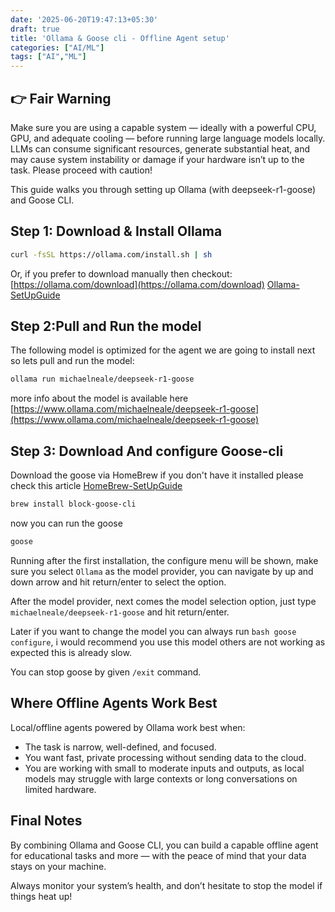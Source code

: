 ```yaml
---
date: '2025-06-20T19:47:13+05:30' 
draft: true
title: 'Ollama & Goose cli - Offline Agent setup'
categories: ["AI/ML"]
tags: ["AI","ML"]
---
```


## 👉 Fair Warning

Make sure you are using a capable system — ideally with a powerful CPU, GPU, and adequate cooling — before running large language models locally. LLMs can consume significant resources, generate substantial heat, and may cause system instability or damage if your hardware isn’t up to the task. Please proceed with caution!

This guide walks you through setting up Ollama (with deepseek-r1-goose) and Goose CLI. 

## Step 1: Download & Install Ollama

```bash
curl -fsSL https://ollama.com/install.sh | sh
```

Or, if you prefer to download manually then checkout:[https://ollama.com/download](https://ollama.com/download)
[Ollama-SetUpGuide](https://md.eknath.dev/posts/shell/command-line-tools/#ollama---local-and-opensource-llms)

## Step 2:Pull and Run the model

The following model is optimized for the agent we are going to install next so lets pull and run the model:

```bash
ollama run michaelneale/deepseek-r1-goose
```
more info about the model is available here [https://www.ollama.com/michaelneale/deepseek-r1-goose](https://www.ollama.com/michaelneale/deepseek-r1-goose)

## Step 3: Download And configure Goose-cli

Download the goose via HomeBrew if you don't have it installed please check this article [HomeBrew-SetUpGuide](https://md.eknath.dev/posts/shell/command-line-tools/#homebrew)

```bash
brew install block-goose-cli
```

now you can run the goose

```bash
goose 
```

Running after the first installation, the configure menu will be shown, make sure you select `Ollama` as the model provider, you can navigate by up and down arrow and hit return/enter to select the option.

After the model provider, next comes the model selection option, just type `michaelneale/deepseek-r1-goose` and hit return/enter.

Later if you want to change the model you can always run ```bash goose configure```, i would recommend you use this model others are not working as expected this is already slow.

You can stop goose by given `/exit` command.

## Where Offline Agents Work Best

Local/offline agents powered by Ollama work best when:

- The task is narrow, well-defined, and focused.
- You want fast, private processing without sending data to the cloud.
- You are working with small to moderate inputs and outputs, as local models may struggle with large contexts or long conversations on limited hardware.

## Final Notes

By combining Ollama and Goose CLI, you can build a capable offline agent for educational tasks and more — with the peace of mind that your data stays on your machine.

Always monitor your system’s health, and don’t hesitate to stop the model if things heat up!
